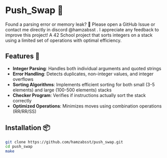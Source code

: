 # Push_Swap 🔢

Found a parsing error or memory leak? 🐞
Please open a GitHub Issue or contact me directly in discord @hamzabsst . I appreciate any feedback to improve this project!
A 42 School project that sorts integers on a stack using a limited set of operations with optimal efficiency.

## Features 🚀
- **Integer Parsing**: Handles both individual arguments and quoted strings
- **Error Handling**: Detects duplicates, non-integer values, and integer overflows
- **Sorting Algorithms**: Implements efficient sorting for both small (3-5 elements) and large (100-500 elements) stacks
- **Checker Program**: Verifies if instructions actually sort the stack correctly
- **Optimized Operations**: Minimizes moves using combination operations (RR/RR/SS)

## Installation 📦
```bash
git clone https://github.com/hamzabsst/push_swap.git
cd push_swap
make
```

